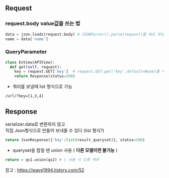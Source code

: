 ## Request
### request.body value값을 쓰는 법
```python
data = json.loads(request.body) # JSONParser().parse(request)를 써도 무관
name = data['name']
```
### QueryParameter
```python
class ExView(APIView):
  def get(self, request):
    key = request.GET['key']  # request.GET.get('key',default=None)를 사용하면 key값이 없을때 null로 받아온다
    return Response(status=200)
```
* 쿼리를 보낼때 list 형식으로 가능
```
/url/?key=[1,3,4]
```
## Response
serializer.data로 변환하지 않고   
직접 Json형식으로 만들어 보내줄 수 있다 (list 형식?)
```python
return JsonResponse({'key':list(result_queryset)}, status=200)
```
* queryset을 합칠 땐 union 사용 ( **다른 모델이면 불가능** ) 
```python
return = qs1.union(qs2) # | 사용 시 오류 여부
```

참고 : https://wave1994.tistory.com/52

